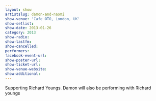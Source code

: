 ```yaml
---
layout: show
artistslug: damon-and-naomi
show-venue: 'Cafe OTO, London, UK'
show-setlist: 
show-date: 2013-01-26
category: 2013
show-radio: 
show-lastfm: 
show-cancelled: 
performers: 
facebook-event-url: 
show-poster-url: 
show-ticket-url: 
show-venue-website: 
show-additional: 
---
```


Supporting Richard Youngs. Damon will also be performing with Richard youngs